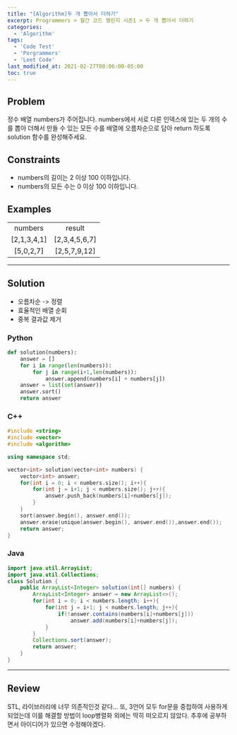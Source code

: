 ```yaml
---
title: "[Algorithm]두 개 뽑아서 더하기"
excerpt: Programmers > 월간 코드 챌린지 시즌1 > 두 개 뽑아서 더하기
categories:
  - 'Algorithm'
tags:
  - 'Code Test'
  - 'Porgrammers'
  - 'Leet Code'
last_modified_at: 2021-02-27T08:06:00-05:00
toc: true
---
```


## Problem

정수 배열 numbers가 주어집니다. numbers에서 서로 다른 인덱스에 있는 두 개의 수를 뽑아 더해서 만들 수 있는 모든 수를 배열에 오름차순으로 담아 return 하도록 solution 함수를 완성해주세요.  

## Constraints  

- numbers의 길이는 2 이상 100 이하입니다.
- numbers의 모든 수는 0 이상 100 이하입니다.  

## Examples

<table style="text-align:center">
    <tr><td>numbers</td><td>result</td></tr>
    <tr><td>[2,1,3,4,1]</td><td>[2,3,4,5,6,7]</td></tr>
    <tr><td>[5,0,2,7]</td><td>[2,5,7,9,12]</td></tr>
</table>
<hr>

## Solution

- 오름차순 -> 정렬
- 효율적인 배열 순회
- 중복 결과값 제거

### Python

```python
def solution(numbers):
    answer = []
    for i in range(len(numbers)):
        for j in range(i+1,len(numbers)):
            answer.append(numbers[i] + numbers[j])
    answer = list(set(answer))
    answer.sort()
    return answer
```

### C++

```c++
#include <string>
#include <vector>
#include <algorithm>

using namespace std;

vector<int> solution(vector<int> numbers) {
    vector<int> answer;
    for(int i = 0; i < numbers.size(); i++){
        for(int j = i+1; j < numbers.size(); j++){
            answer.push_back(numbers[i]+numbers[j]);
        }
    }
    sort(answer.begin(), answer.end());
    answer.erase(unique(answer.begin(), answer.end()),answer.end());
    return answer;
}
```

### Java  

```java
import java.util.ArrayList;
import java.util.Collections;
class Solution {
    public ArrayList<Integer> solution(int[] numbers) {
        ArrayList<Integer> answer = new ArrayList<>();
        for(int i = 0; i < numbers.length; i++){
            for(int j = i+1; j < numbers.length; j++){
                if(!answer.contains(numbers[i]+numbers[j]))
                    answer.add(numbers[i]+numbers[j]);
            }
        }
        Collections.sort(answer);
        return answer;
    }
}
```

<hr>  

## Review  

STL, 라이브러리에 너무 의존적인것 같다... 또, 3언어 모두 for문을 중첩하여 사용하게 되었는데 이를 해결할 방법이 loop병렬화 외에는 딱히 떠오르지 않았다. 추후에 공부하면서 아이디어가 있으면 수정해야겠다.  
